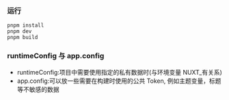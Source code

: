 ### 运行

```
pnpm install
pnpm dev
pnpm build

```

### runtimeConfig 与 app.config

- runtimeConfig:项目中需要使用指定的私有数据时(与环境变量 NUXT\_有关系)
- app.config:可以放一些需要在构建时使用的公共 Token, 例如主题变量，标题等不敏感的数据
